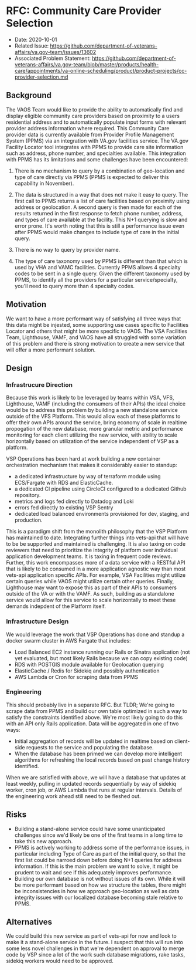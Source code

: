 # RFC: Community Care Provider Selection

- Date: 2020-10-01
- Related Issue: https://github.com/department-of-veterans-affairs/va.gov-team/issues/13602
- Associated Problem Statement: https://github.com/department-of-veterans-affairs/va.gov-team/blob/master/products/health-care/appointments/va-online-scheduling/product/product-projects/cc-provider-selection.md

## Background
The VAOS Team would like to provide the ability to automatically find and display eligible community care providers based on proximity 
to a users residential address and to automatically populate input forms with relevant provider address information where required.
This Community Care provider data is currently available from Provider Profile Management System (PPMS) via an integration with VA.gov facilities service. 
The VA.gov Facility Locator tool integrates with PPMS to provide care site information such as address, phone number, and specialties available. 
This integration with PPMS has its limitations and some challenges have been encountered:


1. There is no mechanism to query by a combination of geo-location and type of care directly via PPMS (PPMS is expected to deliver this capability in November).

2. The data is structured in a way that does not make it easy to query. The first call to PPMS returns a list of care facilities based on proximity using
address or geolocation. A second query is then made for each of the results returned in the first response to fetch phone number, address, and types of 
care available at the facility. This N+1 querying is slow and error prone. It's worth noting that this is still a performance issue even after PPMS would make changes to include type of care in the initial query.

3. There is no way to query by provider name.

4. The type of care taxonomy used by PPMS is different than that which is used by VHA and VAMC facilities. Currently PPMS allows 4 specialty codes to be sent in a single query. Given the different taxonomy used by PPMS, to identify all the providers for a particular service/specialty, you'll need to query more than 4 specialty codes.

## Motivation
We want to have a more performant way of satisfying all three ways that this data might be injested, some supporting use cases specific to Facilities Locator
and others that might be more specific to VAOS. The VSA Facilities Team, Lighthouse, VAMF, and VAOS have all struggled with some variation of this problem
and there is strong motivation to create a new service that will offer a more performant solution.

## Design

### Infrastrucure Direction

Because this work is likely to be leveraged by teams within VSA, VFS, Lighthouse, VAMF (including the consumers of their APIs) the ideal choice would be to 
address this problem by building a new standalone service outside of the VFS Platform. This would allow each of these platforms to offer their own APIs around 
the service, bring economy of scale in realtime propogation of the new database, more granular metric and performance monitoring for each client utilizing
the new service, with ability to scale horizontally based on utilization of the service independent of VSP as a platform.

VSP Operations has been hard at work building a new container orchestration mechanism that makes it considerably easier to standup:

- a dedicated infrastructure by way of terraform module using ECS/Fargate with RDS and ElasticCache.
- a dedicated CI pipeline using CircleCI configured to a dedicated Github repository.
- metrics and logs fed directly to Datadog and Loki
- errors fed directly to existing VSP Sentry
- dedicated load balanced environments provisioned for dev, staging, and production.

This is a paradigm shift from the monolith philosophy that the VSP Platform has maintained to date. Integrating further things into vets-api that will have to be
be supported and maintained is challenging. It is also taxing on code reviewers that need to prioritize the integrity of platform over individual application
development teams. It is taxing in frequent code reviews. Further, this work encompasses more of a data service with a RESTful API that is likely to be consumed 
in a more application agnostic way than most vets-api application specific APIs. For example, VSA Facilities might utilize certain queries while VAOS might utilize 
certain other queries. Finally, Lighthouse may want to expose this as part of their APIs to consumers outside of the VA or with the VAMF. As such, building as
a standalone service would allow for this service to scale horizontally to meet these demands indepdent of the Platform itself.

### Infrastructure Design

We would leverage the work that VSP Operations has done and standup a docker swarm cluster in AWS Fargate that includes:

- Load Balanced EC2 instance running our Rails or Sinatra application (not yet evaluated, but most likely Rails because we can copy existing code)
- RDS with POSTGIS module available for Geolocation querying
- ElasticCache / Redis for Sidekiq and possibly authentication
- AWS Lambda or Cron for scraping data from PPMS

### Engineering

This should probably live in a separate RFC. But TLDR; We're going to scrape data from PPMS and build our own table optimized in such a way to satisfy the
constraints identified above. We're most likely going to do this with an API only Rails application. Data will be aggregated in one of two ways:

- Initial aggregation of records will be updated in realtime based on client-side requests to the service and populating the database.
- When the database has been primed we can develop more intelligent algorithms for refreshing the local records based on past change history identified.

When we are satisfied with above, we will have a database that updates at least weekly, pulling in updated records sequentially by way of sidekiq worker, cron job,
or AWS Lambda that runs at regular intervals. Details of the engineering work ahead still need to be fleshed out.

## Risks

- Building a stand-alone service could have some unanticipated challenges since we'd likely be one of the first teams in a long time to take this new approach.
- PPMS is actively working to address some of the performance issues, in particular including Type of Care as part of the initial query, so that the first list could be narroed down before doing N+1 queries for address information. If this is the main problem we want to solve, it might be prudent to wait and see if this adequately improves performance.
- Building our own database is not without issues of its own. While it will be more performant based on how we structure the tables, there might be inconsistencies in how we approach geo-location as well as data integrity issues with our localized database becoming stale relative to PPMS.

## Alternatives

We could build this new service as part of vets-api for now and look to make it a stand-alone service in the future. I suspect that this will run into some less
novel challenges in that we're dependent on approval to merge code by VSP since a lot of the work such database migrations, rake tasks, sidekiq workers would
need to be approved.
